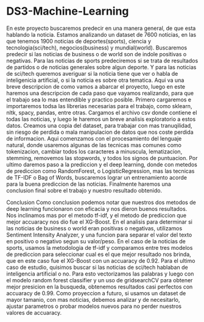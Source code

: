 # DS3-Machine-Learning

En este proyecto buscaremos predecir en una manera general, de que esta hablando la noticia.
Estamos analizando un dataset de 7600 noticias, en las que tenemos 1900 noticias de deportes(sports), ciencia y tecnologia(sci/tech), negocios(business) y mundial(world).
Buscaremos predecir si las noticias de business o de world son de indole positivas o negativas. Para las noticias de sports predeciremos si se trata de resultados de partidos o de noticias generales sobre algun deporte. Y para las noticias de sci/tech queremos averiguar si la noticia tiene que ver o habla de inteligenicia artificial, o si la noticia es sobre otra tematica.
Aqui va una breve descripcion de como vamos a abarcar el proyecto, luego en este haremos una descripcion de cada paso que vayamos realizando, para que el trabajo sea lo mas entendible y practico posible.
Primero cargaremos e importaremos todsa las librerias necesarias para el trabajo, como sklearn, nltk, spacy, pandas, entre otras.
Cargamos el archivo csv donde contiene el todas las noticias, y luego le haremos un breve analisis exploratorio a estos datos.
Creamos una copia del dataset, para trabajar con mas tranuqilidad, sin riesgo de perdida o mala manipulacion de datos que nos coste perdida de informacion.
Aqui comenzamos con el procesamiento del lenguaje natural, donde usaremos algunas de las tecnicas mas comunes como tokenizacion, cambiar todos los caracteres a minuscula, lematizacion, stemming, removemos las stopwords, y todos los signos de puntuacion.
Por ultimo daremos paso a la prediccion y el deep learning, donde con metedos de prediccion como RandomForest, o LogisticRegression, mas las tecnicas de TF-IDF o Bag of Words, buscaremos lograr un entrenamiento acorde para la buena prediccion de las noticias.
Finalmente haremos una conclusion final sobre el trabajo y nuestro resultado obtenido.

Conclusion
Como conclusion podemos notar que nuestros dos metodos de deep learning funcionaron con eficacia y nos dieron buenos resultados. Nos inclinamos mas por el metodo tf-idf, y el metodo de prediccion que mejor accuaracy nos dio fue el XG-Boost.
En el analisis para determinar si las noticias de business o world eran positivas o negativas, utilizamos Sentiment Intensity Analyzer, y una funcion para separar el valor del texto en positivo o negativo segun su valor/peso.
En el caso de la noticias de sports, usamos la metodologia de tf-idf y comparamos entre tres modelos de prediccion para seleccionar cual es el que mejor resultado nos brinda, que en este caso fue el XG-Boost con un accuaracy de 0.92.
Para el ultimo caso de estudio, quisimos buscar si las noticias de sci/tech hablaban de inteligencia artificial o no. Para esto vectorizamos las palabras y luego con el modelo random forest classifier y un uso de gridsearchCV para obtener mejor presicion en la busqueda, obtenemos resultados casi perfectos con accuaracy de 0.99.
Como proyeccion a futuro, si usamos un dataset de mayor tamanio, con mas noticias, debemos analizar y de necesitarlo, ajustar parametros o probar modelos nuevos para no perder nuestros valores de accuaracy.

